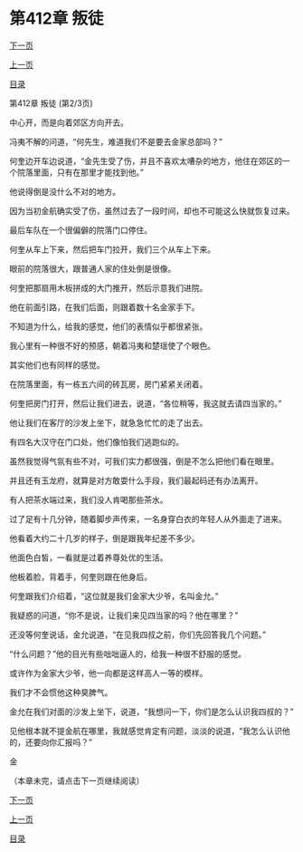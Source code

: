 <h1>第412章   叛徒</h1>
            <div><p><a href="./1235_%E7%AC%AC412%E7%AB%A0_%E5%8F%9B%E5%BE%92.md">下一页</a></p><p><a href="./1233_%E7%AC%AC412%E7%AB%A0_%E5%8F%9B%E5%BE%92.md">上一页</a></p><p><a href="../">目录</a></p></div>
            <div><p>第412章   叛徒 (第2/3页)</p><p>中心开，而是向着郊区方向开去。</p><p>冯夷不解的问道，“何先生，难道我们不是要去金家总部吗？”</p><p>何奎边开车边说道，“金先生受了伤，并且不喜欢太嘈杂的地方，他住在郊区的一个院落里面，只有在那里才能找到他。”</p><p>他说得倒是没什么不对的地方。</p><p>因为当初金航确实受了伤，虽然过去了一段时间，却也不可能这么快就恢复过来。</p><p>最后车队在一个很偏僻的院落门口停住。</p><p>何奎从车上下来，然后把车门拉开，我们三个从车上下来。</p><p>眼前的院落很大，跟普通人家的住处倒是很像。</p><p>何奎把那扇用木板拼成的大门推开，然后示意我们进院。</p><p>他在前面引路，在我们后面，则跟着数十名金家手下。</p><p>不知道为什么，给我的感觉，他们的表情似乎都很紧张。</p><p>我心里有一种很不好的预感，朝着冯夷和楚瑶使了个眼色。</p><p>其实他们也有同样的感觉。</p><p>在院落里面，有一栋五六间的砖瓦房，房门紧紧关闭着。</p><p>何奎把房门打开，然后让我们进去，说道，“各位稍等，我这就去请四当家的。”</p><p>他让我们在客厅的沙发上坐下，就急急忙忙的走了出去。</p><p>有四名大汉守在门口处，他们像怕我们逃跑似的。</p><p>虽然我觉得气氛有些不对，可我们实力都很强，倒是不怎么把他们看在眼里。</p><p>并且还有玉龙府，就算是对方敢耍什么手段，我们最起码还有办法离开。</p><p>有人把茶水端过来，我们没人肯喝那些茶水。</p><p>过了足有十几分钟，随着脚步声传来，一名身穿白衣的年轻人从外面走了进来。</p><p>他看着大约二十几岁的样子，倒是跟我年纪差不多少。</p><p>他面色白皙，一看就是过着养尊处优的生活。</p><p>他板着脸，背着手，何奎则跟在他身后。</p><p>何奎跟我们介绍着，“这位就是我们金家大少爷，名叫金允。”</p><p>我疑惑的问道，“你不是说，让我们来见四当家的吗？他在哪里？”</p><p>还没等何奎说话，金允说道，“在见我四叔之前，你们先回答我几个问题。”</p><p>“什么问题？”他的目光有些咄咄逼人的，给我一种很不舒服的感觉。</p><p>或许作为金家大少爷，他一向都是这样高人一等的模样。</p><p>我们才不会惯他这种臭脾气。</p><p>金允在我们对面的沙发上坐下，说道，“我想问一下，你们是怎么认识我四叔的？”</p><p>见他根本就不提金航在哪里，我就感觉肯定有问题，淡淡的说道，“我怎么认识他的，还要向你汇报吗？”</p><p>金</p><p>（本章未完，请点击下一页继续阅读）</p></div>
            <div><p><a href="./1235_%E7%AC%AC412%E7%AB%A0_%E5%8F%9B%E5%BE%92.md">下一页</a></p><p><a href="./1233_%E7%AC%AC412%E7%AB%A0_%E5%8F%9B%E5%BE%92.md">上一页</a></p><p><a href="../">目录</a></p></div>